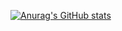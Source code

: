 [![Anurag's GitHub stats](https://github-readme-stats.vercel.app/api?username=DnzGus)](https://github.com/anuraghazra/github-readme-stats)
